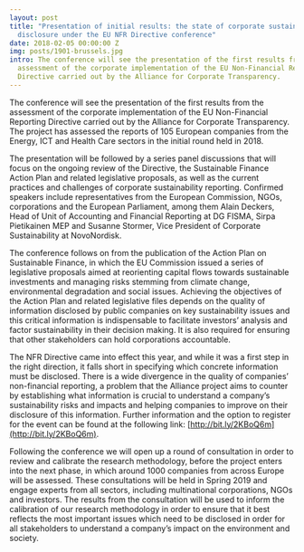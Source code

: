```yaml
---
layout: post
title: "Presentation of initial results: the state of corporate sustainability
  disclosure under the EU NFR Directive conference"
date: 2018-02-05 00:00:00 Z
img: posts/1901-brussels.jpg
intro: The conference will see the presentation of the first results from the
  assessment of the corporate implementation of the EU Non-Financial Reporting
  Directive carried out by the Alliance for Corporate Transparency.
---
```


The conference will see the presentation of the first results from the assessment of the corporate implementation of the EU Non-Financial Reporting Directive carried out by the Alliance for Corporate Transparency. The project has assessed the reports of 105 European companies from the Energy, ICT and Health Care sectors in the initial round held in 2018.

The presentation will be followed by a series panel discussions that will focus on the ongoing review of the Directive, the Sustainable Finance Action Plan and related legislative proposals, as well as the current practices and challenges of corporate sustainability reporting. Confirmed speakers include representatives from the European Commission, NGOs, corporations and the European Parliament, among them Alain Deckers, Head of Unit of Accounting and Financial Reporting at DG FISMA, Sirpa Pietikainen MEP and Susanne Stormer, Vice President of Corporate Sustainability at NovoNordisk.

The conference follows on from the publication of the Action Plan on Sustainable Finance, in which the EU Commission issued a series of legislative proposals aimed at reorienting capital flows towards sustainable investments and managing risks stemming from climate change, environmental degradation and social issues. Achieving the objectives of the Action Plan and related legislative files depends on the quality of information disclosed by public companies on key sustainability issues and this critical information is indispensable to facilitate investors’ analysis and factor sustainability in their decision making. It is also required for ensuring that other stakeholders can hold corporations accountable.

The NFR Directive came into effect this year, and while it was a first step in the right direction, it falls short in specifying which concrete information must be disclosed. There is a wide divergence in the quality of companies’ non-financial reporting, a problem that the Alliance project aims to counter by establishing what information is crucial to understand a company’s sustainability risks and impacts and helping companies to improve on their disclosure of this information. Further information and the option to register for the event can be found at the following link: [http://bit.ly/2KBoQ6m](http://bit.ly/2KBoQ6m).

Following the conference we will open up a round of consultation in order to review and calibrate the research methodology, before the project enters into the next phase, in which around 1000 companies from across Europe will be assessed. These consultations will be held in Spring 2019 and engage experts from all sectors, including multinational corporations, NGOs and investors. The results from the consultation will be used to inform the calibration of our research methodology in order to ensure that it best reflects the most important issues which need to be disclosed in order for all stakeholders to understand a company’s impact on the environment and society.
